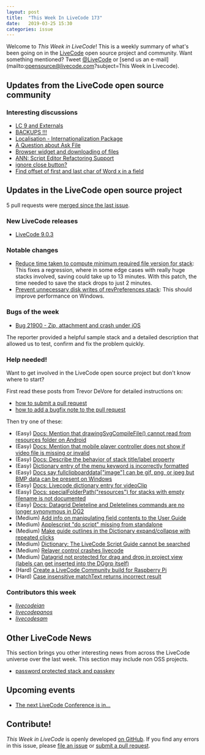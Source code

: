 ```yaml
---
layout: post
title:  "This Week In LiveCode 173"
date:   2019-03-25 15:30
categories: issue
---
```


Welcome to *This Week in LiveCode*!  This is a weekly summary of what's been
going on in the [LiveCode](https://livecode.com/) open source project and
community.  Want something mentioned?  Tweet
[@LiveCode](https://twitter.com/LiveCode) or
[send us an e-mail](mailto:opensource@livecode.com?subject=This Week in Livecode).

## Updates from the LiveCode open source community

<!---
### News & blog posts

- [Visitors in LiveCode](https://livecode.com/visitors-in-livecode/)
--->

### Interesting discussions

- [LC 9 and Externals](https://www.mail-archive.com/use-livecode@lists.runrev.com/msg101047.html)
- [BACKUPS !!!](https://www.mail-archive.com/use-livecode@lists.runrev.com/msg101076.html)
- [Localisation - Internationalization Package](https://www.mail-archive.com/use-livecode@lists.runrev.com/msg101103.html)
- [A Question about Ask File](https://www.mail-archive.com/use-livecode@lists.runrev.com/msg101112.html)
- [Browser widget and downloading of files](https://www.mail-archive.com/use-livecode@lists.runrev.com/msg101114.html)
- [ANN: Script Editor Refactoring Support](https://www.mail-archive.com/use-livecode@lists.runrev.com/msg101115.html)
- [ignore close button?](https://www.mail-archive.com/use-livecode@lists.runrev.com/msg101162.html)
- [Find offset of first and last char of Word x in a field](http://forums.livecode.com/viewtopic.php?t=32379&p=178075#p178075)

## Updates in the LiveCode open source project

5 pull requests were [merged since the last issue](https://github.com/search?q=org%3Alivecode+is%3Apublic+is%3Apr+is%3Amerged+merged%3A2019-03-18..2019-03-24&type=Issues).



### New LiveCode releases

- [LiveCode 9.0.3](https://www.mail-archive.com/use-livecode@lists.runrev.com/msg101107.html)



### Notable changes

- [Reduce time taken to compute minimum required file version for stack](https://github.com/livecode/livecode/pull/6910): This fixes a regression, where in some edge cases with really huge stacks involved, saving could take up to 13 minutes. With this patch, the time needed to save the stack drops to just 2 minutes.
- [Prevent unnecessary disk writes of revPreferences stack](https://github.com/livecode/livecode-ide/pull/2043): This should improve performance on Windows.

### Bugs of the week

- [Bug 21900 - Zip, attachment and crash under iOS](https://quality.livecode.com/show_bug.cgi?id=21900)

The reporter provided a helpful sample stack and a detailed description that allowed us to test, confirm and fix the problem quickly.


### Help needed!

Want to get involved in the LiveCode open source project but don't know where
to start?  

First read these posts from Trevor DeVore for detailed instructions on:

- [how to submit a pull request](https://www.mail-archive.com/use-livecode@lists.runrev.com/msg98530.html)
- [how to add a bugfix note to the pull request](https://www.mail-archive.com/use-livecode@lists.runrev.com/msg98611.html)

Then try one of these:

- (Easy) [Docs: Mention that drawingSvgCompileFile() cannot read from resources folder on Android](https://quality.livecode.com/show_bug.cgi?id=21822)
- (Easy) [Docs: Mention that mobile player controller does not show if video file is missing or invalid](https://quality.livecode.com/show_bug.cgi?id=19631)
- (Easy) [Docs: Describe the behavior of stack title/label property](https://quality.livecode.com/show_bug.cgi?id=19660)
- (Easy) [Dictionary entry of the menu keyword is incorrectly formatted](https://quality.livecode.com/show_bug.cgi?id=20364)
- (Easy) [Docs say fullclipboarddata["image"] can be gif, png, or jpeg but BMP data can be present on Windows](https://quality.livecode.com/show_bug.cgi?id=20472)
- (Easy) [Docs: Livecode dictionary entry for videoClip](https://quality.livecode.com/show_bug.cgi?id=21156)
- (Easy) [Docs: specialFolderPath("resources") for stacks with empty filename is not documented](https://quality.livecode.com/show_bug.cgi?id=21183)
- (Easy) [Docs: Datagrid Deleteline and Deletelines commands are no longer synonymous in DG2](https://quality.livecode.com/show_bug.cgi?id=21576)
- (Medium) [Add info on manipulating field contents to the User Guide](http://quality.livecode.com/show_bug.cgi?id=18990)
- (Medium) [Applescript "do script" missing from standalone](http://quality.livecode.com/show_bug.cgi?id=20993)
- (Medium) [Make guide outlines in the Dictionary expand/collapse with repeated clicks](http://quality.livecode.com/show_bug.cgi?id=18184)
- (Medium) [Dictionary: The LiveCode Script Guide cannot be searched](http://quality.livecode.com/show_bug.cgi?id=15957)
- (Medium) [Relayer control crashes livecode](https://quality.livecode.com/show_bug.cgi?id=21460)
- (Medium) [Datagrid not protected for drag and drop in project view (labels can get inserted into the DGgrp itself)](https://quality.livecode.com/show_bug.cgi?id=21750)
- (Hard) [Create a LiveCode Community build for Raspberry Pi](http://forums.livecode.com/viewtopic.php?f=76&t=27912)
- (Hard) [Case insensitive matchText returns incorrect result](https://quality.livecode.com/show_bug.cgi?id=15312)


### Contributors this week

- *[livecodeian](https://github.com/livecodeian)*  
- *[livecodepanos](https://github.com/livecodepanos)*  
- *[livecodesam](https://github.com/livecodesam)*  


## Other LiveCode News

This section brings you other interesting news from across the LiveCode universe over the last week. This section may include non OSS projects.

- [password protected stack and passkey](https://www.mail-archive.com/use-livecode@lists.runrev.com/msg101083.html)



## Upcoming events

* [The next LiveCode Conference is in...](https://www.mail-archive.com/use-livecode@lists.runrev.com/msg94801.html)


## Contribute!

*This Week in LiveCode* is openly developed
[on GitHub](https://github.com/livecode/this-week-in-livecode).
If you find any errors in this issue, please
[file an issue](https://github.com/livecode/this-week-in-livecode/issues) or
[submit a pull request](https://github.com/livecode/this-week-in-livecode/pulls).
